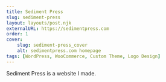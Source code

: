 ```yaml
---
title: Sediment Press
slug: sediment-press
layout: layouts/post.njk
externalURL: https://sedimentpress.com
order: 1
cover:
    slug: sediment-press_cover
    alt: sedimentpress.com homepage
tags: [WordPress, WooCommerce, Custom Theme, Logo Design]
---
```

Sediment Press is a website I made.
